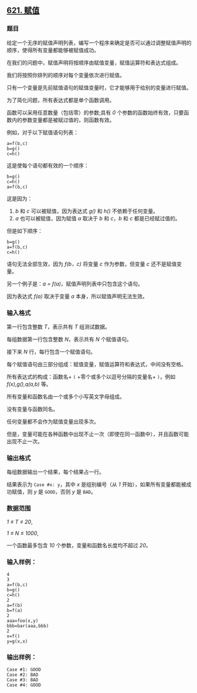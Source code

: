 ## [621. 赋值](https://www.acwing.com/problem/content/623/)

### 题目

给定一个无序的赋值声明列表，编写一个程序来确定是否可以通过调整赋值声明的顺序，使得所有变量都能够被赋值成功。

在我们的问题中，赋值声明将按顺序由赋值变量，赋值运算符和表达式组成。

我们将按照你排列的顺序对每个变量依次进行赋值。

只有一个变量是先前赋值语句的赋值变量时，它才能够用于给别的变量进行赋值。

为了简化问题，所有表达式都是单个函数调用。

函数可以采用任意数量（包括零）的参数;具有 *0* 个参数的函数始终有效，只要函数内的参数变量都是被赋过值的，则函数有效。

例如，对于以下赋值语句列表：

```
a=f(b,c)
b=g()
c=h()
```

这是使每个语句都有效的一个顺序：

```
b=g()
c=h()
a=f(b,c)
```

这是因为：

1. *b* 和 *c* 可以被赋值，因为表达式 *g()* 和 *h()* 不依赖于任何变量。
2. *a* 也可以被赋值，因为赋值 *a* 取决于 *b* 和 *c*，*b* 和 *c* 都是已经赋过值的。

但是如下顺序：

```
b=g()
a=f(b,c)
c=h()
```

语句无法全部生效，因为 *f(b，c)* 将变量 *c* 作为参数，但变量 *c* 还不是赋值变量。

另一个例子是：*a = f(a)*，赋值声明列表中只包含这个语句。

因为表达式 *f(a)* 取决于变量 *a* 本身，所以赋值声明无法生效。

### 输入格式

第一行包含整数 *T*，表示共有 *T* 组测试数据。

每组数据第一行包含整数 *N*，表示共有 *N* 个赋值语句。

接下来 *N* 行，每行包含一个赋值语句。

每个赋值语句由三部分组成：赋值变量，赋值运算符和表达式，中间没有空格。

所有表达式的构成：函数名+ `(` +零个或多个以逗号分隔的变量名+ `)`，例如 *f(x),g(),q(a,b)* 等。

所有变量和函数名由一个或多个小写英文字母组成。

没有变量与函数同名。

任何变量都不会作为赋值变量出现多次。

但是，变量可能在各种函数中出现不止一次（即使在同一函数中），并且函数可能出现不止一次。

### 输出格式

每组数据输出一个结果，每个结果占一行。

结果表示为 `Case #x: y`，其中 *x* 是组别编号（从 *1* 开始），如果所有变量都能被成功赋值，则 *y* 是 `GOOD`，否则 *y* 是 `BAD`。

### 数据范围

*1 ≤ T ≤ 20*,

*1 ≤ N ≤ 1000*,

一个函数最多包含 *10* 个参数，变量和函数名长度均不超过 *20*。

### 输入样例：

```
4
3
a=f(b,c)
b=g()
c=h()
2
a=f(b)
b=f(a)
2
aaa=foo(x,y)
bbb=bar(aaa,bbb)
2
x=f()
y=g(x,x)
```

### 输出样例：

```
Case #1: GOOD
Case #2: BAD
Case #3: BAD
Case #4: GOOD
```
